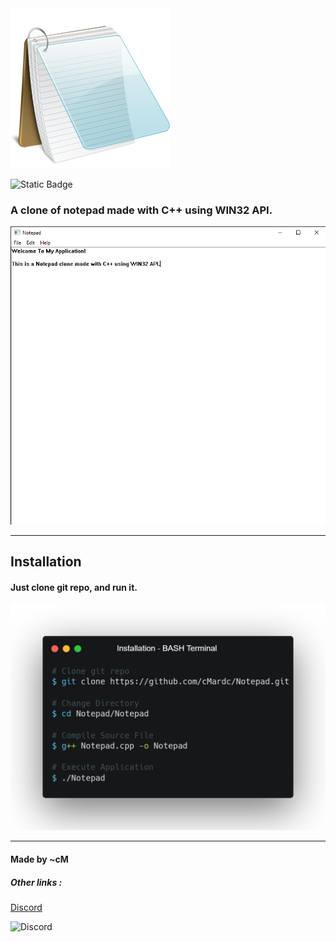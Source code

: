 <img src='assets/logo.png' alt='Logo' title='Logo'>


![Static Badge](https://img.shields.io/badge/Language-C++(WIN32)-blue)

<h3>A clone of notepad made with C++ using WIN32 API.</h3>

<img src='assets/preview.png' alt='Preview' title='Preview'> 
<hr>
<h2>Installation</h2>

<h4>Just clone git repo, and run it.</h4>
<img src='assets/installation.png' alt='Installation' title='Installation'>

<hr>
<h4>Made by ~cM</h4>
<h5>Other links : </h5>
<a href="https://discord.gg/5W4XtHkc6g">Discord</a>

![Discord](https://img.shields.io/discord/1051030547402588170)

